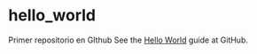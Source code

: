 # hello_world
Primer repositorio en GIthub
 See the [Hello World](https://guides.github.com/activities/hello-world/) guide at GitHub.

